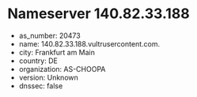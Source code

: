 # Nameserver 140.82.33.188

* as_number: 20473
* name: 140.82.33.188.vultrusercontent.com.
* city: Frankfurt am Main
* country: DE
* organization: AS-CHOOPA
* version: Unknown
* dnssec: false
